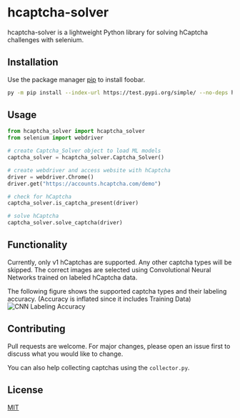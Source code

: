 # hcaptcha-solver

hcaptcha-solver is a lightweight Python library for solving hCaptcha challenges with selenium.

## Installation

Use the package manager [pip](https://pip.pypa.io/en/stable/) to install foobar.

```bash
py -m pip install --index-url https://test.pypi.org/simple/ --no-deps hcaptcha-solver
```

## Usage

```python
from hcaptcha_solver import hcaptcha_solver
from selenium import webdriver

# create Captcha_Solver object to load ML models
captcha_solver = hcaptcha_solver.Captcha_Solver()

# create webdriver and access website with hCaptcha
driver = webdriver.Chrome()
driver.get("https://accounts.hcaptcha.com/demo")

# check for hCaptcha
captcha_solver.is_captcha_present(driver)

# solve hCaptcha
captcha_solver.solve_captcha(driver)

```

## Functionality

Currently, only v1 hCaptchas are supported. Any other captcha types will be skipped.
The correct images are selected using Convolutional Neural Networks trained on labeled hCaptcha data.

The following figure shows the supported captcha types and their labeling accuracy. (Accuracy is inflated since it includes Training Data)
![CNN Labeling Accuracy](b36d5ac1-15ef-4ab9-af23-40c7113cfcc8.png)

## Contributing

Pull requests are welcome. For major changes, please open an issue first
to discuss what you would like to change.

You can also help collecting captchas using the `collector.py`.


## License

[MIT](https://choosealicense.com/licenses/mit/)
